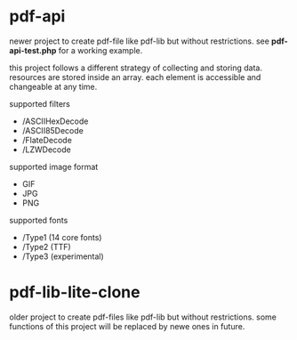 # pdf-api

newer project to create pdf-file like pdf-lib but without restrictions.
see **pdf-api-test.php** for a working example.

this project follows a different strategy of collecting and storing data.
resources are stored inside an array.
each element is accessible and changeable at any time.

supported filters
* /ASCIIHexDecode
* /ASCII85Decode
* /FlateDecode
* /LZWDecode

supported image format
* GIF
* JPG
* PNG

supported fonts
* /Type1 (14 core fonts)
* /Type2 (TTF)
* /Type3 (experimental)

# pdf-lib-lite-clone

older project to create pdf-files like pdf-lib but without restrictions.
some functions of this project will be replaced by newe ones in future.
